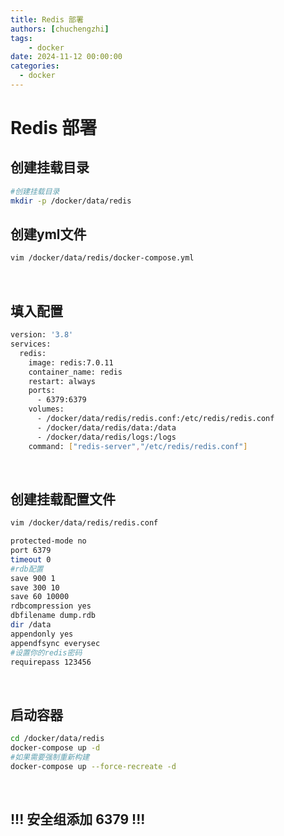 ```yaml
---
title: Redis 部署
authors: [chuchengzhi]
tags: 
    - docker
date: 2024-11-12 00:00:00
categories:
  - docker
---
```


# Redis 部署 

## 创建挂载目录

``` bash
#创建挂载目录
mkdir -p /docker/data/redis
```

## 创建yml文件

``` bash
vim /docker/data/redis/docker-compose.yml
```

<br/>

## 填入配置

``` bash
version: '3.8'
services:
  redis:
    image: redis:7.0.11
    container_name: redis
    restart: always
    ports:
      - 6379:6379
    volumes:
      - /docker/data/redis/redis.conf:/etc/redis/redis.conf
      - /docker/data/redis/data:/data
      - /docker/data/redis/logs:/logs
    command: ["redis-server","/etc/redis/redis.conf"]
```

<br/>

## 创建挂载配置文件

``` bash
vim /docker/data/redis/redis.conf
```

``` bash
protected-mode no
port 6379
timeout 0
#rdb配置
save 900 1
save 300 10
save 60 10000
rdbcompression yes
dbfilename dump.rdb
dir /data
appendonly yes
appendfsync everysec
#设置你的redis密码
requirepass 123456
```

<br/>

## 启动容器

``` bash
cd /docker/data/redis
docker-compose up -d
#如果需要强制重新构建
docker-compose up --force-recreate -d
```

<br/>

## **!!! 安全组添加 6379 !!!**
